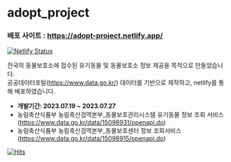 # adopt_project
### 배포 사이트 : https://adopt-project.netlify.app/
[![Netlify Status](https://api.netlify.com/api/v1/badges/a83c621c-3776-4dd5-b50c-c8710980b22c/deploy-status)](https://app.netlify.com/sites/adopt-project/deploys)

전국의 동물보호소에 접수된 유기동물 및 동물보호소 정보 제공을 목적으로 만들었습니다.<br>
공공데이터포털(https://www.data.go.kr/) 데이터를 기반으로 제작하고, netlify를 통해 배포하였습니다.
* **개발기간: 2023.07.19 ~ 2023.07.27**
* 농림축산식품부 농림축산검역본부_동물보호관리시스템 유기동물 정보 조회 서비스(https://www.data.go.kr/data/15098931/openapi.do)
* 농림축산식품부 농림축산검역본부_동물보호센터 정보 조회서비스(https://www.data.go.kr/data/15098915/openapi.do)


[![Hits](https://hits.seeyoufarm.com/api/count/incr/badge.svg?url=https%3A%2F%2Fgithub.com%2Fhhhsi92%2Fadopt_project%2Fhit-counter&count_bg=%2349CEC3&title_bg=%23555555&icon=&icon_color=%23E7E7E7&title=hits&edge_flat=false)](https://hits.seeyoufarm.com)
